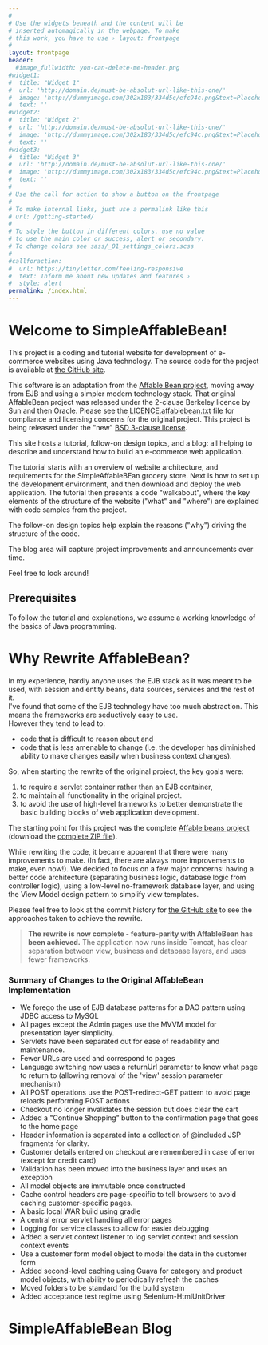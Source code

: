 ```yaml
---
#
# Use the widgets beneath and the content will be
# inserted automagically in the webpage. To make
# this work, you have to use › layout: frontpage
#
layout: frontpage
header:
  #image_fullwidth: you-can-delete-me-header.png
#widget1:
#  title: "Widget 1"
#  url: 'http://domain.de/must-be-absolut-url-like-this-one/'
#  image: 'http://dummyimage.com/302x183/334d5c/efc94c.png&text=Placeholder'
#  text: ''
#widget2:
#  title: "Widget 2"
#  url: 'http://domain.de/must-be-absolut-url-like-this-one/'
#  image: 'http://dummyimage.com/302x183/334d5c/efc94c.png&text=Placeholder'
#  text: ''
#widget3:
#  title: "Widget 3"
#  url: 'http://domain.de/must-be-absolut-url-like-this-one/'
#  image: 'http://dummyimage.com/302x183/334d5c/efc94c.png&text=Placeholder'
#  text: ''
#
# Use the call for action to show a button on the frontpage
#
# To make internal links, just use a permalink like this
# url: /getting-started/
#
# To style the button in different colors, use no value
# to use the main color or success, alert or secondary.
# To change colors see sass/_01_settings_colors.scss
#
#callforaction:
#  url: https://tinyletter.com/feeling-responsive
#  text: Inform me about new updates and features ›
#  style: alert
permalink: /index.html
---
```


# Welcome to SimpleAffableBean!  

This project is a coding and tutorial website for development of e-commerce websites using Java technology.
The source code for the project is available at [the GitHub site](http://www.github.com/nowucca/SimpleAffableBean).

This software is an adaptation from the [Affable Bean project](https://netbeans.org/kb/docs/javaee/ecommerce/intro.html), moving away from EJB and using a simpler modern technology stack.
That original AffableBean project was released under the 2-clause Berkeley licence by Sun and then Oracle.
Please see the [LICENCE.affablebean.txt](https://raw.githubusercontent.com/nowucca/SimpleAffableBean/master/LICENSE.affablebean.txt) file for compliance and licensing concerns for the original project.
This project is being released under the "new" [BSD 3-clause license](https://raw.githubusercontent.com/nowucca/SimpleAffableBean/master/LICENSE).


This site hosts a tutorial, follow-on design topics,  and a blog: all helping to describe and understand how to build an e-commerce web application.

The tutorial starts with an overview of website architecture, and requirements for the SimpleAffableBEan grocery store.
Next is how to set up the development environment, and then download and deploy the web application.  The tutorial then presents a
code "walkabout", where the key elements of the structure of the website ("what" and "where") are explained with code samples from the project.

The follow-on design topics help explain the reasons ("why") driving the structure of the code.

The blog area will capture project improvements and announcements over time.

Feel free to look around!


## Prerequisites

To follow the tutorial and explanations, we assume a working knowledge of the basics of Java programming.


# Why Rewrite AffableBean?

In my experience, hardly anyone uses the EJB stack as it was meant to be used, with session and entity beans, data sources, services and the rest of it.  
I've found that some of the EJB technology have too much abstraction.  This means the frameworks are seductively easy to use.  
However they tend to lead to:

* code that is difficult to reason about and 
* code that is less amenable to change (i.e. the developer has diminished ability to make changes easily when business context changes).

So, when starting the rewrite of the original project, the key goals were:

1. to require a servlet container rather than an EJB container,
2. to maintain all functionality in the original project.  
3. to avoid the use of high-level frameworks to better demonstrate the basic building blocks of web application development.

The starting point for this project was the complete [Affable beans project](https://netbeans.org/kb/docs/javaee/ecommerce/intro.html) 
(download the [complete ZIP file](https://netbeans.org/projects/samples/downloads/download/Samples/JavaEE/ecommerce/AffableBean_complete.zip)).

While rewriting the code, it became apparent that there were many improvements to make.  (In fact, there are always more improvements to make, even now!).
We decided to focus on a few major concerns: having a better code architecture (separating business logic, database logic from controller logic),
using a low-level no-framework database layer, and using the View Model design pattern to simplify view templates.  

Please feel free to look at the commit history for [the GitHub site](http://www.github.com/nowucca/SimpleAffableBean)
to see the approaches taken to achieve the rewrite.

> **The rewrite is now complete - feature-parity with AffableBean has been achieved.**
The application now runs inside Tomcat, has clear separation between view, business and database layers, 
and uses fewer frameworks.

### Summary of Changes to the Original AffableBean Implementation
- We forego the use of EJB database patterns for a DAO pattern using JDBC access to MySQL
- All pages except the Admin pages use the MVVM model for presentation layer simplicity.
- Servlets have been separated out for ease of readability and maintenance. 
- Fewer URLs are used and correspond to pages
- Language switching now uses a returnUrl parameter to know what page to return to (allowing removal of the 'view' session parameter mechanism)
- All POST operations use the POST-redirect-GET pattern to avoid page reloads performing POST actions
- Checkout no longer invalidates the session but does clear the cart
- Added a "Continue Shopping" button to the confirmation page that goes to the home page
- Header information is separated into a collection of @included JSP fragments for clarity.
- Customer details entered on checkout are remembered in case of error (except for credit card)
- Validation has been moved into the business layer and uses an exception
- All model objects are immutable once constructed
- Cache control headers are page-specific to tell browsers to avoid caching customer-specific pages.
- A basic local WAR build using gradle
- A central error servlet handling all error pages
- Logging for service classes to allow for easier debugging
- Added a servlet context listener to log servlet context and session context events
- Use a customer form model object to model the data in the customer form
- Added second-level caching using Guava for category and product model objects, with ability to periodically refresh the caches 
- Moved folders to be standard for the build system
- Added acceptance test regime using Selenium-HtmlUnitDriver


# SimpleAffableBean Blog

